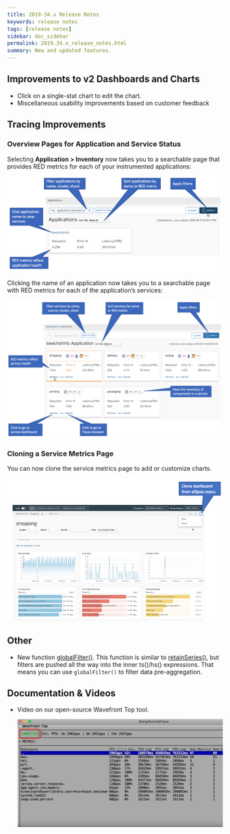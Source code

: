 ```yaml
---
title: 2019-34.x Release Notes
keywords: release notes
tags: [release notes]
sidebar: doc_sidebar
permalink: 2019.34.x_release_notes.html
summary: New and updated features.
---
```



## Improvements to v2 Dashboards and Charts

* Click on a single-stat chart to edit the chart.
* Miscellaneous usability improvements based on customer feedback


## Tracing Improvements

### Overview Pages for Application and Service Status

Selecting **Application > Inventory** now takes you to a searchable page that provides RED metrics for each of your instrumented applications:

![app inventory](images/tracing_application_inventory.png)

Clicking the name of an application now takes you to a searchable page with RED metrics for each of the application’s services:

![app services](images/tracing_app_services.png)


### Cloning a Service Metrics Page

You can now clone the service metrics page to add or customize charts.

![app services clone](images/tracing_services_clone.png)


## Other

* New function [globalFilter()](ts_globalFilter.html). This function is similar to [retainSeries()](ts_retainSeries.html), but filters are pushed all the way into the inner ts()/hs() expressions. That means you can use `globalFilter()` to filter data pre-aggregation.

## Documentation & Videos

* Video on our open-source Wavefront Top tool.

  <p><a href="https://youtu.be/XROitQwFCJs" target="_blank"><img src="/images/v_wavefront_top.png" style="width: 700px;" alt="Wavefront top video"/></a></p>
